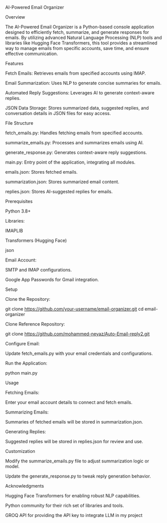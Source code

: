 AI-Powered Email Organizer

Overview

The AI-Powered Email Organizer is a Python-based console application designed to efficiently fetch, summarize, and generate responses for emails. By utilizing advanced Natural Language Processing (NLP) tools and libraries like Hugging Face Transformers, this tool provides a streamlined way to manage emails from specific accounts, save time, and ensure effective communication.

Features

Fetch Emails: Retrieves emails from specified accounts using IMAP.

Email Summarization: Uses NLP to generate concise summaries for emails.

Automated Reply Suggestions: Leverages AI to generate context-aware replies.

JSON Data Storage: Stores summarized data, suggested replies, and conversation details in JSON files for easy access.

File Structure

fetch_emails.py: Handles fetching emails from specified accounts.

summarize_emails.py: Processes and summarizes emails using AI.

generate_response.py: Generates context-aware reply suggestions.

main.py: Entry point of the application, integrating all modules.

emails.json: Stores fetched emails.

summarization.json: Stores summarized email content.

replies.json: Stores AI-suggested replies for emails.

Prerequisites

Python 3.8+

Libraries:

IMAPLIB

Transformers (Hugging Face)

json

Email Account:

SMTP and IMAP configurations.

Google App Passwords for Gmail integration.

Setup

Clone the Repository:

git clone https://github.com/your-username/email-organizer.git
cd email-organizer

Clone Reference Repository:

git clone https://github.com/mohammed-neyaz/Auto-Email-reply2.git


Configure Email:

Update fetch_emails.py with your email credentials and configurations.

Run the Application:

python main.py

Usage

Fetching Emails:

Enter your email account details to connect and fetch emails.

Summarizing Emails:

Summaries of fetched emails will be stored in summarization.json.

Generating Replies:

Suggested replies will be stored in replies.json for review and use.

Customization

Modify the summarize_emails.py file to adjust summarization logic or model.

Update the generate_response.py to tweak reply generation behavior.


Acknowledgments

Hugging Face Transformers for enabling robust NLP capabilities.

Python community for their rich set of libraries and tools.

GROQ API for providing the API key to integrate LLM in my project
